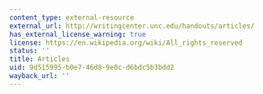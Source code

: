 ```yaml
---
content_type: external-resource
external_url: http://writingcenter.unc.edu/handouts/articles/
has_external_license_warning: true
license: https://en.wikipedia.org/wiki/All_rights_reserved
status: ''
title: Articles
uid: 9d515995-b0e7-46d8-9e0c-d6bdc5b3bdd2
wayback_url: ''
---
```

